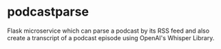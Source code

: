 # podcastparse
Flask microservice which can parse a podcast by its RSS feed and also create a transcript of a podcast episode using OpenAI's Whisper Library.
